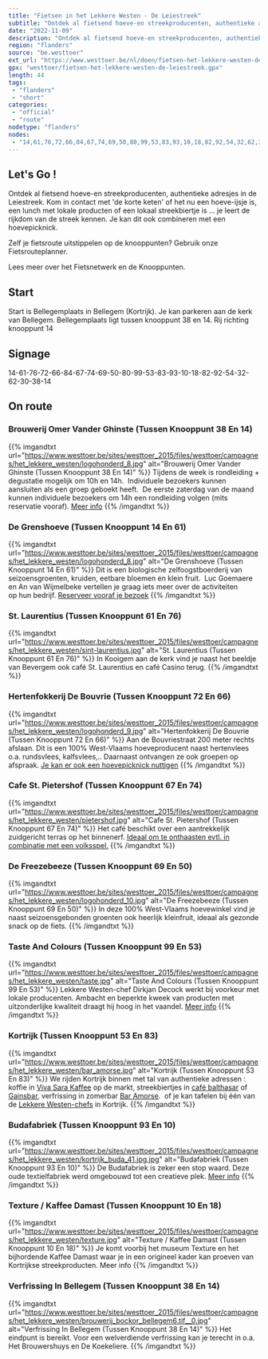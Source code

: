 ```yaml
---
title: "Fietsen in het Lekkere Westen - De Leiestreek"
subtitle: "Ontdek al fietsend hoeve-en streekproducenten, authentieke adresjes in de Leiestreek"
date: "2022-11-09"
description: "Ontdek al fietsend hoeve-en streekproducenten, authentieke adresjes in de Leiestreek"
region: "flanders"
source: "be.westtoer"
ext_url: "https://www.westtoer.be/nl/doen/fietsen-het-lekkere-westen-de-leiestreek"
gpx: "westtoer/fietsen-het-lekkere-westen-de-leiestreek.gpx"
length: 44
tags:
 - "flanders"
 - "short"
categories:
 - "official"
 - "route"
nodetype: "flanders"
nodes:
 - "14,61,76,72,66,84,67,74,69,50,80,99,53,83,93,10,18,82,92,54,32,62,30,38,14"
---
```


## Let's Go ! 

Ontdek al fietsend hoeve-en streekproducenten, authentieke adresjes in de Leiestreek.   Kom in contact met 'de korte keten' of het nu een hoeve-ijsje is, een lunch met lokale producten of een lokaal streekbiertje is ... je leert de rijkdom van de streek kennen.  Je kan dit ook combineren met een hoevepicknick.

Zelf je fietsroute uitstippelen op de knooppunten? Gebruik onze Fietsrouteplanner.

Lees meer over het Fietsnetwerk en de Knooppunten.

## Start

Start is Bellegemplaats in Bellegem (Kortrijk).  Je kan parkeren aan de kerk van Bellegem.  Bellegemplaats ligt tussen knooppunt 38 en 14.   Rij richting knooppunt 14

## Signage

14-61-76-72-66-84-67-74-69-50-80-99-53-83-93-10-18-82-92-54-32-62-30-38-14

## On route

### Brouwerij Omer Vander Ghinste (Tussen Knooppunt 38 En 14)

{{% imgandtxt url="https://www.westtoer.be/sites/westtoer_2015/files/westtoer/campagnes/het_lekkere_westen/logohonderd_8.jpg" alt="Brouwerij Omer Vander Ghinste (Tussen Knooppunt 38 En 14)" %}}
Tijdens de week is rondleiding + degustatie mogelijk om 10h en 14h.  Individuele bezoekers kunnen aansluiten als een groep geboekt heeft.  De eerste zaterdag van de maand kunnen individuele bezoekers om 14h een rondleiding volgen (mits reservatie vooraf).
[Meer info](/nl/eten-drinken/brouwerij-omer-vander-ghinste)
{{% /imgandtxt %}}

### De Grenshoeve (Tussen Knooppunt 14 En 61)

{{% imgandtxt url="https://www.westtoer.be/sites/westtoer_2015/files/westtoer/campagnes/het_lekkere_westen/logohonderd_8.jpg" alt="De Grenshoeve (Tussen Knooppunt 14 En 61)" %}}
Dit is een biologische zelfoogstboerderij van seizoensgroenten, kruiden, eetbare bloemen en klein fruit.  Luc Goemaere en An van Wijmelbeke vertellen je graag iets meer over de activiteiten op hun bedrijf.
[Reserveer vooraf je bezoek](http://zoeken.onthaalopdeboerderij.be/de-grenshoeve)
{{% /imgandtxt %}}

### St. Laurentius (Tussen Knooppunt 61 En 76)

{{% imgandtxt url="https://www.westtoer.be/sites/westtoer_2015/files/westtoer/campagnes/het_lekkere_westen/sint-laurentius.jpg" alt="St. Laurentius (Tussen Knooppunt 61 En 76)" %}}
In Kooigem aan de kerk vind je naast het beeldje van Bevergem ook café St. Laurentius en café Casino terug.
{{% /imgandtxt %}}

### Hertenfokkerij De Bouvrie (Tussen Knooppunt 72 En 66)

{{% imgandtxt url="https://www.westtoer.be/sites/westtoer_2015/files/westtoer/campagnes/het_lekkere_westen/logohonderd_9.jpg" alt="Hertenfokkerij De Bouvrie (Tussen Knooppunt 72 En 66)" %}}
Aan de Bouvriestraat 200 meter rechts afslaan. Dit is een 100% West-Vlaams hoeveproducent naast hertenvlees o.a. rundsvlees, kalfsvlees,.. Daarnaast ontvangen ze ook groepen op afspraak.
[Je kan er ook een hoevepicknick nuttigen](http://zoeken.onthaalopdeboerderij.be/bedrijf.aspx?b=149)
{{% /imgandtxt %}}

### Cafe St. Pietershof (Tussen Knooppunt 67 En 74)

{{% imgandtxt url="https://www.westtoer.be/sites/westtoer_2015/files/westtoer/campagnes/het_lekkere_westen/pietershof.jpg" alt="Cafe St. Pietershof (Tussen Knooppunt 67 En 74)" %}}
Het café beschikt over een aantrekkelijk zuidgericht terras op het binnenerf. [Ideaal om te onthaasten evtl. in combinatie met een volksspel.](http://www.lavastamondo.be/Meer%20over%20het%20cafe.html)
{{% /imgandtxt %}}

### De Freezebeeze (Tussen Knooppunt 69 En 50)

{{% imgandtxt url="https://www.westtoer.be/sites/westtoer_2015/files/westtoer/campagnes/het_lekkere_westen/logohonderd_10.jpg" alt="De Freezebeeze (Tussen Knooppunt 69 En 50)" %}}
In deze 100% West-Vlaams hoevewinkel vind je naast seizoensgebonden groenten ook heerlijk kleinfruit, ideaal als gezonde snack op de fiets.
{{% /imgandtxt %}}

### Taste And Colours (Tussen Knooppunt 99 En 53)

{{% imgandtxt url="https://www.westtoer.be/sites/westtoer_2015/files/westtoer/campagnes/het_lekkere_westen/taste.jpg" alt="Taste And Colours (Tussen Knooppunt 99 En 53)" %}}
Lekkere Westen-chef Dirkjan Decock werkt bij voorkeur met lokale producenten. Ambacht en beperkte kweek van producten met uitzonderlijke kwaliteit draagt hij hoog in het vaandel.
[Meer info](/nl/eten-drinken/taste-and-colours)
{{% /imgandtxt %}}

### Kortrijk (Tussen Knooppunt 53 En 83)

{{% imgandtxt url="https://www.westtoer.be/sites/westtoer_2015/files/westtoer/campagnes/het_lekkere_westen/bar_amorse.jpg" alt="Kortrijk (Tussen Knooppunt 53 En 83)" %}}
We rijden Kortrijk binnen met tal van authentieke adressen : koffie in [Viva Sara Kaffee](/nl/eten-drinken/viva-sara-kaffee) op de markt, streekbiertjes in [café balthasar](/nl/eten-drinken/bistro-balthazar) of [Gainsbar](/nl/node/61507), verfrissing in zomerbar [Bar Amorse](/nl/eten-drinken/bar-amorse-op-buda-beach).  of je kan tafelen bij één van de [Lekkere Westen-chefs](http://www.hetlekkerewesten.be) in Kortrijk.
{{% /imgandtxt %}}

### Budafabriek (Tussen Knooppunt 93 En 10)

{{% imgandtxt url="https://www.westtoer.be/sites/westtoer_2015/files/westtoer/campagnes/het_lekkere_westen/kortrijk_buda_41.jpg.jpg" alt="Budafabriek (Tussen Knooppunt 93 En 10)" %}}
De Budafabriek is zeker een stop waard. Deze oude textielfabriek werd omgebouwd tot een creatieve plek.
[Meer info](/nl/node/59402)
{{% /imgandtxt %}}

### Texture / Kaffee Damast (Tussen Knooppunt 10 En 18)

{{% imgandtxt url="https://www.westtoer.be/sites/westtoer_2015/files/westtoer/campagnes/het_lekkere_westen/texture.jpg" alt="Texture / Kaffee Damast (Tussen Knooppunt 10 En 18)" %}}
Je komt voorbij het museum Texture en het bijhordende Kaffee Damast waar je in een origineel kader kan proeven van Kortrijkse streekproducten.
Meer info
{{% /imgandtxt %}}

### Verfrissing In Bellegem (Tussen Knooppunt 38 En 14)

{{% imgandtxt url="https://www.westtoer.be/sites/westtoer_2015/files/westtoer/campagnes/het_lekkere_westen/brouwerij_bockor_bellegem6.tif__0.jpg" alt="Verfrissing In Bellegem (Tussen Knooppunt 38 En 14)" %}}
Het eindpunt is bereikt. Voor een welverdiende verfrissing kan je terecht in o.a. Het Brouwershuys en De Koekeliere.
{{% /imgandtxt %}}


